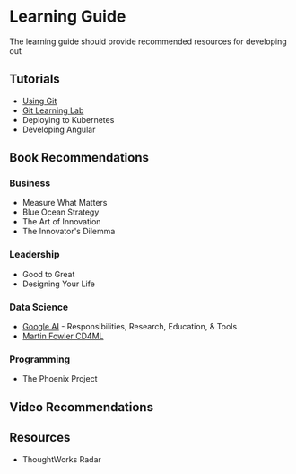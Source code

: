 # Learning Guide

The learning guide should provide recommended resources for developing out

## Tutorials

- [Using Git](https://docs.github.com/en/get-started/quickstart/hello-world)
- [Git Learning Lab](https://lab.github.com/)
- Deploying to Kubernetes
- Developing Angular

## Book Recommendations

### Business
- Measure What Matters
- Blue Ocean Strategy
- The Art of Innovation
- The Innovator's Dilemma

### Leadership
- Good to Great
- Designing Your Life


### Data Science
- [Google AI](https://ai.google/) - Responsibilities, Research, Education, & Tools
- [Martin Fowler CD4ML](https://martinfowler.com/articles/cd4ml.html)

### Programming
- The Phoenix Project


## Video Recommendations


## Resources
- ThoughtWorks Radar
